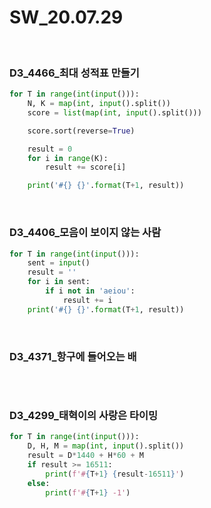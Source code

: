 # SW_20.07.29


​	

### D3_4466_최대 성적표 만들기

```python
for T in range(int(input())):
    N, K = map(int, input().split())
    score = list(map(int, input().split()))

    score.sort(reverse=True)

    result = 0
    for i in range(K):
        result += score[i]

    print('#{} {}'.format(T+1, result))
```

​	

### D3_4406_모음이 보이지 않는 사람

```python
for T in range(int(input())):
    sent = input()
    result = ''
    for i in sent:
        if i not in 'aeiou':
            result += i
    print('#{} {}'.format(T+1, result))
```

​	

### D3_4371_항구에 들어오는 배

```python

```

​	

### D3_4299_태혁이의 사랑은 타이밍

```python
for T in range(int(input())):
    D, H, M = map(int, input().split())
    result = D*1440 + H*60 + M
    if result >= 16511:
        print(f'#{T+1} {result-16511}')
    else:
        print(f'#{T+1} -1')
```

​	

